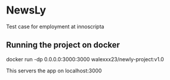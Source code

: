 # NewsLy

Test case for employment at innoscripta

## Running the project on docker

docker run -dp 0.0.0.0:3000:3000 walexxx23/newly-project:v1.0

This servers the app on localhost:3000
